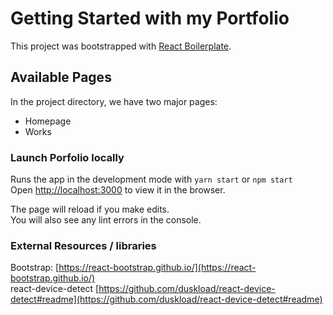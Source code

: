# Getting Started with my Portfolio

This project was bootstrapped with [React Boilerplate](https://github.com/1molehayo/react-boilerplate).

## Available Pages

In the project directory, we have two major pages:

- Homepage
- Works

### Launch Porfolio locally

Runs the app in the development mode with `yarn start` or `npm start` \
Open [http://localhost:3000](http://localhost:3000) to view it in the browser.

The page will reload if you make edits.\
You will also see any lint errors in the console.


### External Resources / libraries

Bootstrap: [https://react-bootstrap.github.io/](https://react-bootstrap.github.io/) \
react-device-detect [https://github.com/duskload/react-device-detect#readme](https://github.com/duskload/react-device-detect#readme)
